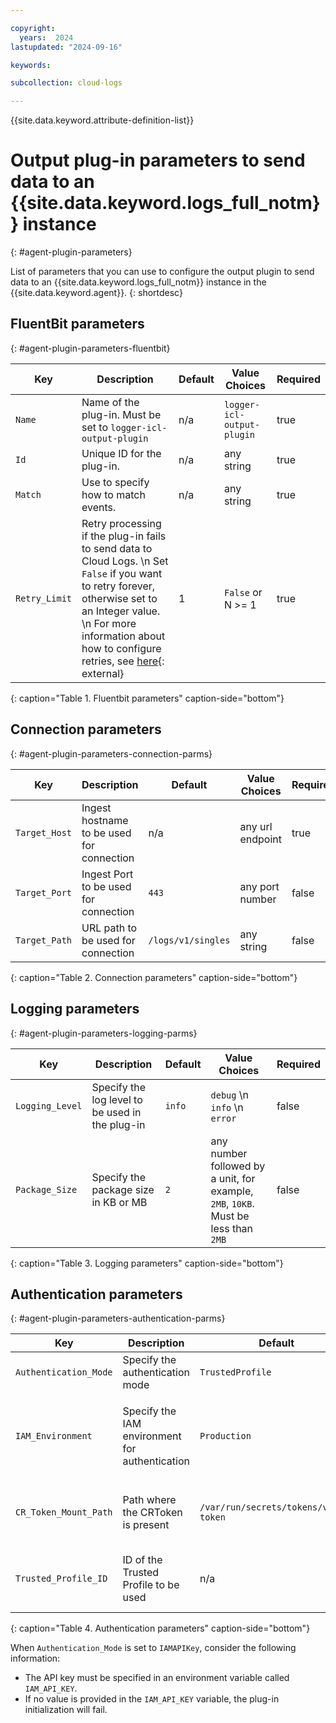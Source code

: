 ```yaml
---

copyright:
  years:  2024
lastupdated: "2024-09-16"

keywords:

subcollection: cloud-logs

---
```


{{site.data.keyword.attribute-definition-list}}

# Output plug-in parameters to send data to an {{site.data.keyword.logs_full_notm}} instance
{: #agent-plugin-parameters}


List of parameters that you can use to configure the output plugin to send data to an {{site.data.keyword.logs_full_notm}} instance in the {{site.data.keyword.agent}}.
{: shortdesc}

## FluentBit parameters
{: #agent-plugin-parameters-fluentbit}

|  Key   |  Description |  Default | Value Choices  | Required  |
|--------|---|---|---|---|
| `Name`   |  Name of the plug-in. Must be set to `logger-icl-output-plugin` | n/a  |  `logger-icl-output-plugin` | true  |
| `Id`     |  Unique ID for the plug-in. |  n/a |  any string  | true  |
| `Match`  |  Use to specify how to match events. |  n/a |  any string  | true  |
| `Retry_Limit` |  Retry processing if the plug-in fails to send data to Cloud Logs.  \n Set `False` if you want to retry forever, otherwise set to an Integer value.  \n For more information about how to configure retries, see [here](https://docs.fluentbit.io/manual/administration/scheduling-and-retries#configuring-retries){: external} |  1 |  `False` or N >= 1  | true  |
{: caption="Table 1. Fluentbit parameters" caption-side="bottom"}


## Connection parameters
{: #agent-plugin-parameters-connection-parms}

|  Key   |  Description |  Default | Value Choices  | Required  |
|--------|---|---|---|---|
|  `Target_Host` |  Ingest hostname to be used for connection |  n/a |  any url endpoint  | true  |
|  `Target_Port` |  Ingest Port to be used for connection |  `443` |  any port number  | false  |
|  `Target_Path` |  URL path to be used for connection |  `/logs/v1/singles` |  any string  | false  |
{: caption="Table 2. Connection parameters" caption-side="bottom"}

## Logging parameters
{: #agent-plugin-parameters-logging-parms}

|  Key   |  Description |  Default | Value Choices  | Required  |
|--------|---|---|---|---|
|  `Logging_Level` |  Specify the log level to be used in the plug-in |  `info` |  `debug`  \n `info`  \n `error`  | false  |
|  `Package_Size` | Specify the package size in KB or MB | `2` | any number followed by a unit, for example, `2MB`, `10KB`. Must be less than `2MB` | false |
{: caption="Table 3. Logging parameters" caption-side="bottom"}


## Authentication parameters
{: #agent-plugin-parameters-authentication-parms}

|  Key   |  Description |  Default | Value Choices  | Required  |
|--------|---|---|---|---|
|  `Authentication_Mode` |  Specify the authentication mode |  `TrustedProfile` | `TrustedProfile`  \n `IAMAPIKey`  | false  |
|  `IAM_Environment` |  Specify the IAM environment for authentication |  `Production` |  `Production` specifies the public endpoint `iam.cloud.ibm.com`  \n `PrivateProduction` specifies the private endpoint `private.iam.cloud.ibm.com` | false  |
|  `CR_Token_Mount_Path` |  Path where the CRToken is present |  `/var/run/secrets/tokens/vault-token` | any string  | false - Only used when Authentication_Mode is set to TrustedProfile  |
|  `Trusted_Profile_ID` |  ID of the Trusted Profile to be used |  n/a |  any string	  | true - Only used when Authentication_Mode is set to TrustedProfile |
{: caption="Table 4. Authentication parameters" caption-side="bottom"}

When `Authentication_Mode` is set to `IAMAPIKey`, consider the following information:

- The API key must be specified in an environment variable called `IAM_API_KEY`.
- If no value is provided in the `IAM_API_KEY` variable, the plug-in initialization will fail.
